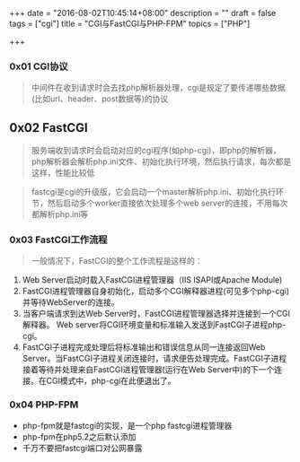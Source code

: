 +++
date = "2016-08-02T10:45:14+08:00"
description = ""
draft = false
tags = ["cgi"]
title = "CGI与FastCGI与PHP-FPM"
topics = ["PHP"]

+++

### 0x01 CGI协议
> 中间件在收到请求时会去找php解析器处理，cgi是规定了要传递哪些数据(比如url、header、post数据等)的协议

## 0x02 FastCGI
> 服务端收到请求时会启动对应的cgi程序(如php-cgi)，即php的解析器，php解析器会解析php.ini文件、初始化执行环境，然后执行请求，每次都是这样，性能比较低

> fastcgi是cgi的升级版，它会启动一个master解析php.ini、初始化执行环节，然后启动多个worker直接依次处理多个web server的连接，不用每次都解析php.ini等

### 0x03 FastCGI工作流程
> 一般情况下，FastCGI的整个工作流程是这样的：

1. Web Server启动时载入FastCGI进程管理器（IIS ISAPI或Apache Module)
2. FastCGI进程管理器自身初始化，启动多个CGI解释器进程(可见多个php-cgi)并等待WebServer的连接。
3. 当客户端请求到达Web Server时，FastCGI进程管理器选择并连接到一个CGI解释器。 Web server将CGI环境变量和标准输入发送到FastCGI子进程php-cgi。
4. FastCGI子进程完成处理后将标准输出和错误信息从同一连接返回Web Server。当FastCGI子进程关闭连接时，请求便告处理完成。FastCGI子进程接着等待并处理来自FastCGI进程管理器(运行在Web Server中)的下一个连接。在CGI模式中，php-cgi在此便退出了。

### 0x04 PHP-FPM
* php-fpm就是fastcgi的实现，是一个php fastcgi进程管理器
* php-fpm在php5.2之后默认添加
* 千万不要把fastcgi端口对公网暴露